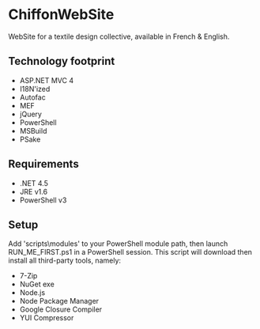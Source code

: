 ChiffonWebSite
==============

WebSite for a textile design collective, available in French & English.

Technology footprint
--------------------

* ASP.NET MVC 4
* I18N'ized
* Autofac
* MEF
* jQuery
* PowerShell
* MSBuild
* PSake

Requirements
------------

* .NET 4.5
* JRE v1.6
* PowerShell v3

Setup
-----

Add 'scripts\modules' to your PowerShell module path, then launch RUN_ME_FIRST.ps1 in a PowerShell
session. This script will download then install all third-party tools, namely:
* 7-Zip
* NuGet exe
* Node.js
* Node Package Manager
* Google Closure Compiler
* YUI Compressor